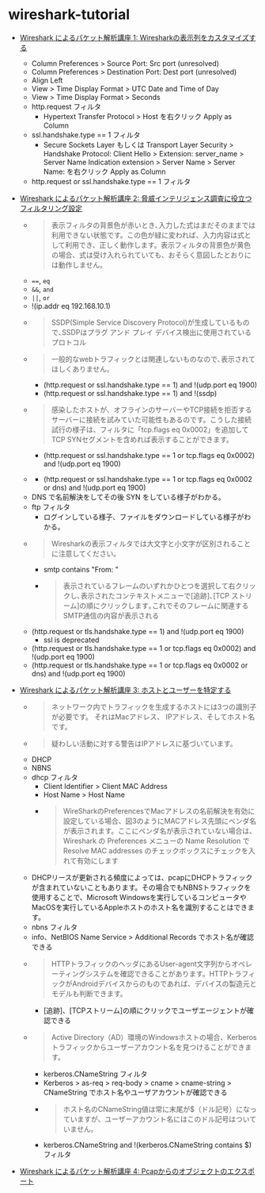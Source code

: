 # wireshark-tutorial

- [Wireshark によるパケット解析講座 1: Wiresharkの表示列をカスタマイズする](https://unit42.paloaltonetworks.jp/unit42-customizing-wireshark-changing-column-display/)
  - Column Preferences > Source Port: Src port (unresolved) 
  - Column Preferences > Destination Port: Dest port (unresolved)  
  - Align Left
  - View > Time Display Format > UTC Date and Time of Day 
  - View > Time Display Format > Seconds
  - http.request フィルタ
    - Hypertext Transfer Protocol > Host を右クリック Apply as Column
  - ssl.handshake.type == 1 フィルタ
    - Secure Sockets Layer もしくは Transport Layer Security > Handshake Protocol: Client Hello > Extension: server_name > Server Name Indication extension > Server Name > Server Name: を右クリック Apply as Column
  - http.request or ssl.handshake.type == 1 フィルタ

- [Wireshark によるパケット解析講座 2: 脅威インテリジェンス調査に役立つフィルタリング設定](https://unit42.paloaltonetworks.jp/using-wireshark-display-filter-expressions/)
  - > 表示フィルタの背景色が赤いとき､入力した式はまだそのままでは利用できない状態です。この色が緑に変われば、入力内容は式として利用でき、正しく動作します。表示フィルタの背景色が黄色の場合、式は受け入れられていても、おそらく意図したとおりには動作しません。
  - `==`, `eq`
  - `&&`, `and`
  - `||`, `or`
  - !(ip.addr eq 192.168.10.1)
  - > SSDP(Simple Service Discovery Protocol)が生成しているもので､SSDPはプラグ アンド プレイ デバイス検出に使用されているプロトコル
  - > 一般的なwebトラフィックとは関連しないものなので､表示されてほしくありません｡
    - (http.request or ssl.handshake.type == 1) and !(udp.port eq 1900)
    - (http.request or ssl.handshake.type == 1) and !(ssdp)
  - > 感染したホストが、オフラインのサーバーやTCP接続を拒否するサーバーに接続を試みていた可能性もあるのです。こうした接続試行の様子は、フィルタに「tcp.flags eq 0x0002」を追加してTCP SYNセグメントを含めれば表示することができます。
    - (http.request or ssl.handshake.type == 1 or tcp.flags eq 0x0002) and !(udp.port eq 1900)
  - > 
    - (http.request or ssl.handshake.type == 1 or tcp.flags eq 0x0002 or dns) and !(udp.port eq 1900)
  - DNS で名前解決をしてその後 SYN をしている様子がわかる。
  - ftp フィルタ
    - ログインしている様子、ファイルをダウンロードしている様子がわかる。
  - > Wiresharkの表示フィルタでは大文字と小文字が区別されることに注意してください。
    - smtp contains "From: "
    - > 表示されているフレームのいずれかひとつを選択して右クリックし､表示されたコンテキストメニューで[追跡]､[TCP ストリーム]の順にクリックします｡これでそのフレームに関連するSMTP通信の内容が表示される
  - (http.request or tls.handshake.type == 1) and !(udp.port eq 1900)
    - ssl is deprecated
  - (http.request or tls.handshake.type == 1 or tcp.flags eq 0x0002) and !(udp.port eq 1900)
  - (http.request or tls.handshake.type == 1 or tcp.flags eq 0x0002 or dns) and !(udp.port eq 1900)
- [Wireshark によるパケット解析講座 3: ホストとユーザーを特定する](https://unit42.paloaltonetworks.jp/using-wireshark-identifying-hosts-and-users/)
  - > ネットワーク内でトラフィックを生成するホストには3つの識別子が必要です。 それはMacアドレス、 IPアドレス、そしてホスト名です。
  - > 疑わしい活動に対する警告はIPアドレスに基づいています。
  - DHCP
  - NBNS
  - dhcp フィルタ
    - Client Identifier > Client MAC Address
    - Host Name > Host Name
    - > WireSharkのPreferencesでMacアドレスの名前解決を有効に設定している場合、図3のようにMACアドレス先頭にベンダ名が表示されます。ここにベンダ名が表示されていない場合は、Wireshark の Preferences メニューの Name Resolution で Resolve MAC addresses のチェックボックスにチェックを入れて有効にします
  - DHCPリースが更新される頻度によっては、pcapにDHCPトラフィックが含まれていないこともあります。その場合でもNBNSトラフィックを使用することで、Microsoft Windowsを実行しているコンピュータやMacOSを実行しているAppleホストのホスト名を識別することはできます。
  - nbns フィルタ
  - info、NetBIOS Name Service > Additional Records でホスト名が確認できる
  - > HTTPトラフィックのヘッダにあるUser-agent文字列からオペレーティングシステムを確認できることがあります。HTTPトラフィックがAndroidデバイスからのものであれば、デバイスの製造元とモデルも判断できます。
    - [追跡]、[TCPストリーム]の順にクリックでユーザエージェントが確認できる
  - > Active Directory（AD）環境のWindowsホストの場合、Kerberosトラフィックからユーザーアカウント名を見つけることができます。
    - kerberos.CNameString フィルタ
    - Kerberos > as-req > req-body > cname > cname-string > CNameString でホスト名やユーザアカウントが確認できる
    - > ホスト名のCNameString値は常に末尾が$（ドル記号）になっていますが、ユーザーアカウント名にはこのドル記号はついていません。
    - kerberos.CNameString and !(kerberos.CNameString contains $) フィルタ
- [Wireshark によるパケット解析講座 4: Pcapからのオブジェクトのエクスポート](https://unit42.paloaltonetworks.jp/using-wireshark-exporting-objects-from-a-pcap/)  
